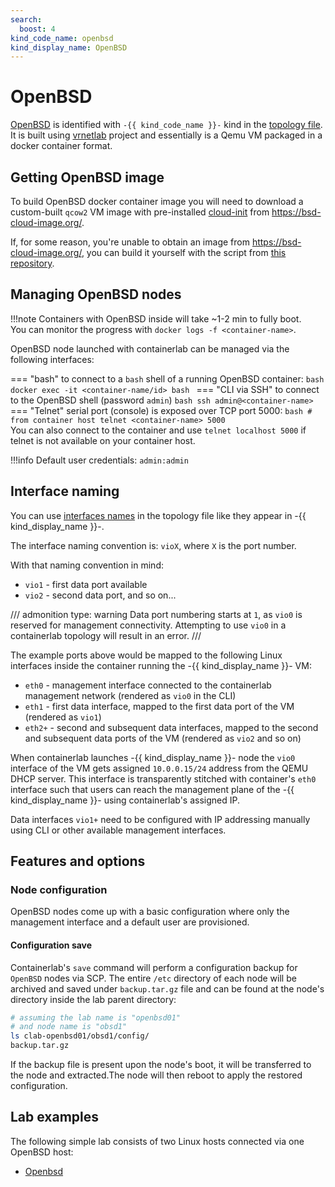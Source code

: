 ```yaml
---
search:
  boost: 4
kind_code_name: openbsd
kind_display_name: OpenBSD
---
```

# OpenBSD

[OpenBSD](https://www.openbsd.org/) is identified with `-{{ kind_code_name }}-` kind in the [topology file](../topo-def-file.md). It is built using [vrnetlab](../vrnetlab.md) project and essentially is a Qemu VM packaged in a docker container format.

## Getting OpenBSD image

To build OpenBSD docker container image you will need to download a custom-built `qcow2` VM image with pre-installed [cloud-init](https://cloudinit.readthedocs.io/en/latest/) from https://bsd-cloud-image.org/.

If, for some reason, you're unable to obtain an image from https://bsd-cloud-image.org/, you can build it yourself with the script from [this repository](https://github.com/goneri/pcib).

## Managing OpenBSD nodes

!!!note
    Containers with OpenBSD inside will take ~1-2 min to fully boot.  
    You can monitor the progress with `docker logs -f <container-name>`.

OpenBSD node launched with containerlab can be managed via the following interfaces:

=== "bash"
    to connect to a `bash` shell of a running OpenBSD container:
    ```bash
    docker exec -it <container-name/id> bash
    ```
=== "CLI via SSH"
    to connect to the OpenBSD shell (password `admin`)
    ```bash
    ssh admin@<container-name>
    ```
=== "Telnet"
    serial port (console) is exposed over TCP port 5000:
    ```bash
    # from container host
    telnet <container-name> 5000
    ```  
    You can also connect to the container and use `telnet localhost 5000` if telnet is not available on your container host.

!!!info
    Default user credentials: `admin:admin`

## Interface naming

You can use [interfaces names](../topo-def-file.md#interface-naming) in the topology file like they appear in -{{ kind_display_name }}-.

The interface naming convention is: `vioX`, where `X` is the port number.

With that naming convention in mind:

* `vio1` - first data port available
* `vio2` - second data port, and so on...

/// admonition
    type: warning
Data port numbering starts at `1`, as `vio0` is reserved for management connectivity. Attempting to use `vio0` in a containerlab topology will result in an error.
///

The example ports above would be mapped to the following Linux interfaces inside the container running the -{{ kind_display_name }}- VM:

* `eth0` - management interface connected to the containerlab management network (rendered as `vio0` in the CLI)
* `eth1` - first data interface, mapped to the first data port of the VM (rendered as `vio1`)
* `eth2+` - second and subsequent data interfaces, mapped to the second and subsequent data ports of the VM (rendered as `vio2` and so on)

When containerlab launches -{{ kind_display_name }}- node the `vio0` interface of the VM gets assigned `10.0.0.15/24` address from the QEMU DHCP server. This interface is transparently stitched with container's `eth0` interface such that users can reach the management plane of the -{{ kind_display_name }}- using containerlab's assigned IP.

Data interfaces `vio1+` need to be configured with IP addressing manually using CLI or other available management interfaces.

## Features and options

### Node configuration

OpenBSD nodes come up with a basic configuration where only the management interface and a default user are provisioned.

#### Configuration save

Containerlab's `save` command will perform a configuration backup for `OpenBSD` nodes via SCP. The entire `/etc` directory of each node will be archived and saved under `backup.tar.gz` file and can be found at the node's directory inside the lab parent directory:

```bash
# assuming the lab name is "openbsd01"
# and node name is "obsd1"
ls clab-openbsd01/obsd1/config/
backup.tar.gz
```

If the backup file is present upon the node's boot, it will be transferred to the node and extracted.The node will then reboot to apply the restored configuration.

## Lab examples

The following simple lab consists of two Linux hosts connected via one OpenBSD host:

* [Openbsd](../../lab-examples/openbsd01.md)
